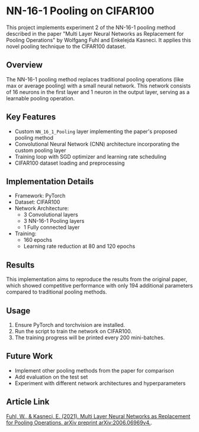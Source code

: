# NN-16-1 Pooling on CIFAR100

This project implements experiment 2 of the NN-16-1 pooling method described in the paper "Multi Layer Neural Networks as Replacement for Pooling Operations" by Wolfgang Fuhl and Enkelejda Kasneci. It applies this novel pooling technique to the CIFAR100 dataset.

## Overview

The NN-16-1 pooling method replaces traditional pooling operations (like max or average pooling) with a small neural network. This network consists of 16 neurons in the first layer and 1 neuron in the output layer, serving as a learnable pooling operation.

## Key Features

- Custom `NN_16_1_Pooling` layer implementing the paper's proposed pooling method
- Convolutional Neural Network (CNN) architecture incorporating the custom pooling layer
- Training loop with SGD optimizer and learning rate scheduling
- CIFAR100 dataset loading and preprocessing

## Implementation Details

- Framework: PyTorch
- Dataset: CIFAR100
- Network Architecture:
  - 3 Convolutional layers
  - 3 NN-16-1 Pooling layers
  - 1 Fully connected layer
- Training:
  - 160 epochs
  - Learning rate reduction at 80 and 120 epochs

## Results

This implementation aims to reproduce the results from the original paper, which showed competitive performance with only 194 additional parameters compared to traditional pooling methods.

## Usage

1. Ensure PyTorch and torchvision are installed.
2. Run the script to train the network on CIFAR100.
3. The training progress will be printed every 200 mini-batches.

## Future Work

- Implement other pooling methods from the paper for comparison
- Add evaluation on the test set
- Experiment with different network architectures and hyperparameters

## Article Link
 [Fuhl, W., & Kasneci, E. (2021). Multi Layer Neural Networks as Replacement for Pooling Operations. arXiv preprint arXiv:2006.06969v4.](https://arxiv.org/pdf/2006.06969).


